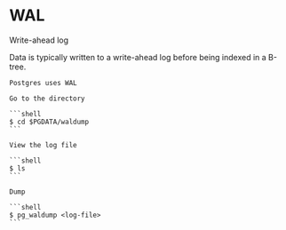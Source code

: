 # WAL

Write-ahead log

Data is typically written to a write-ahead log before being indexed in a B-tree.

~~~admonish example
Postgres uses WAL
~~~

~~~admonish tip title="See WAL in Postgres"
Go to the directory

```shell
$ cd $PGDATA/waldump
```

View the log file

```shell
$ ls
```

Dump

```shell
$ pg_waldump <log-file>
```
~~~
